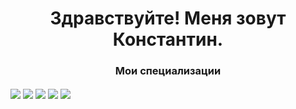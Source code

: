 <h1 align="center">Здравствуйте! Меня зовут Константин.</h1>
<h3 align="center">Мои специализации</h2>
<img align="center" src="https://img.shields.io/badge/java-%23ED8B00.svg?style=for-the-badge&logo=openjdk&logoColor=white">
<img align="center" src="https://img.shields.io/badge/c++-%2300599C.svg?style=for-the-badge&logo=c%2B%2B&logoColor=white">
<img align="center" src="https://img.shields.io/badge/-Arduino-00979D?style=for-the-badge&logo=Arduino&logoColor=white">
<img align="center" src="https://img.shields.io/badge/postgres-%23316192.svg?style=for-the-badge&logo=postgresql&logoColor=white">
<img align="center" src="https://img.shields.io/badge/Linux-FCC624?style=for-the-badge&logo=linux&logoColor=black">
